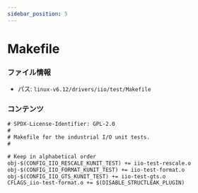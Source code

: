 ```yaml
---
sidebar_position: 5
---
```

# Makefile

### ファイル情報

- パス: `linux-v6.12/drivers/iio/test/Makefile`

### コンテンツ

```txt
# SPDX-License-Identifier: GPL-2.0
#
# Makefile for the industrial I/O unit tests.
#

# Keep in alphabetical order
obj-$(CONFIG_IIO_RESCALE_KUNIT_TEST) += iio-test-rescale.o
obj-$(CONFIG_IIO_FORMAT_KUNIT_TEST) += iio-test-format.o
obj-$(CONFIG_IIO_GTS_KUNIT_TEST) += iio-test-gts.o
CFLAGS_iio-test-format.o += $(DISABLE_STRUCTLEAK_PLUGIN)

```
